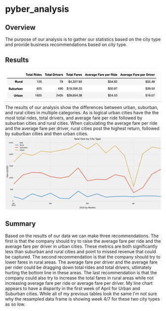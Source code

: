 # pyber_analysis

## Overview
The purpose of our analysis is to gather our statistics based on the city type and provide business recommendations based on city type.

## Results
![Summary Data Frame](https://github.com/lgconsult/pyber_analysis/blob/main/pyber%20summary%20dataframe.png)
The results of our analysis show the differences between urban, suburban, and rural cities in multiple categories. As is logical urban cities have the the most total rides, total drivers, and average fare per ride followed by suburban cities and rural cities. When calculating the average fare per ride and the average fare per driver, rural cities post the highest return, followed by suburban cities and then urban cities. 
![Total Fare by City Type](https://github.com/lgconsult/pyber_analysis/blob/main/pyber%20line%20chart.png)
## Summary
Based on the results of our data we can make three recommendations. The first is that the company should try to raise the average fare per ride and the average fare per driver in urban cities. These metrics are both significantly less than suburban  and rural cities and point to missed revenue that could be captured. The second recommendation is that the company should try to lower fares in rural areas. The average fare per driver and the average fare per rider could be dragging down total rides and total drivers, utlimately hurting the bottom line in these areas. The last recommendation is that the company could also try to increase the total fares in rural areas while not increasing average fare per ride or average fare per driver. 
My line chart appears to have a disparity in the first week of April for Urban and Suburban cities. While all of my previous tables look the same I'm not sure why the resampled data frame is showing week 4/7 for these two city types as so low. 
